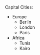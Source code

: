 Capital Cities:
   - Europe
        - Berlin
        - London
        - Paris
   - Africa
        - Tunis
        - Kairo
